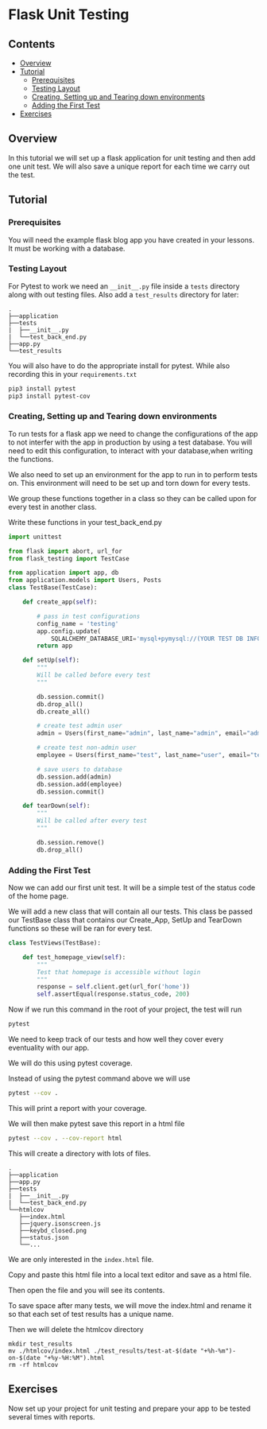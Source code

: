 # Flask Unit Testing 

<!--TOC_START-->
## Contents
- [Overview](#overview)
- [Tutorial](#tutorial)
	- [Prerequisites](#prerequisites)
	- [Testing Layout](#testing-layout)
	- [Creating, Setting up and Tearing down environments](#creating-setting-up-and-tearing-down-environments)
	- [Adding the First Test](#adding-the-first-test)
- [Exercises](#exercises)

<!--TOC_END-->
## Overview
In this tutorial we will set up a flask application for unit testing and then add one unit test.
We will also save a unique report for each time we carry out the test.

## Tutorial

### Prerequisites
You will need the example flask blog app you have created in your lessons.
It must be working with a database. 

### Testing Layout
For Pytest to work we need an `__init__.py` file inside a `tests` directory along with out testing files.
Also add a `test_results` directory for later:
```text
.
├──application
├──tests
|  ├──__init__.py
|  └──test_back_end.py
├──app.py
└──test_results
```

You will also have to do the appropriate install for pytest.
While also recording this in your `requirements.txt`
```bash
pip3 install pytest
pip3 install pytest-cov
```

### Creating, Setting up and Tearing down environments
To run tests for a flask app we need to change the configurations of the app to not interfer with the app in production by using a test database.
You will need to edit this configuration, to interact with your database,when writing the functions.

We also need to set up an environment for the app to run in to perform tests on. This environment will need to be set up and torn down for every tests.

We group these functions together in a class so they can be called upon for every test in another class.

Write these functions in your test_back_end.py
```python
import unittest

from flask import abort, url_for
from flask_testing import TestCase

from application import app, db
from application.models import Users, Posts
class TestBase(TestCase):

    def create_app(self):

        # pass in test configurations
        config_name = 'testing'
        app.config.update(
            SQLALCHEMY_DATABASE_URI='mysql+pymysql://(YOUR TEST DB INFO)'        )
        return app

    def setUp(self):
        """
        Will be called before every test
        """

        db.session.commit()
        db.drop_all()
        db.create_all()

        # create test admin user
        admin = Users(first_name="admin", last_name="admin", email="admin@admin.com", password="admin2016")

        # create test non-admin user
        employee = Users(first_name="test", last_name="user", email="test@user.com", password="test2016")

        # save users to database
        db.session.add(admin)
        db.session.add(employee)
        db.session.commit()

    def tearDown(self):
        """
        Will be called after every test
        """

        db.session.remove()
        db.drop_all()
```

### Adding the First Test
Now we can add our first unit test. It will be a simple test of the status code of the home page. 

We will add a new class that will contain all our tests. This class be passed our TestBase class that contains our Create_App, SetUp and TearDown functions so these will be ran for every test.

```python
class TestViews(TestBase):

    def test_homepage_view(self):
        """
        Test that homepage is accessible without login
        """
        response = self.client.get(url_for('home'))
        self.assertEqual(response.status_code, 200)
```
Now if we run this command in the root of your project, the test will run
```bash
pytest
```
We need to keep track of our tests and how well they cover every eventuality with our app.

We will do this using pytest coverage.

Instead of using the pytest command above we will use
```bash
pytest --cov .
```
This will print a report with your coverage.

We will then make pytest save this report in a html file
```bash
pytest --cov . --cov-report html
```
This will create a directory with lots of files.
```text
.
├──application
├──app.py
├──tests
|  ├──__init__.py
|  └──test_back_end.py
└──htmlcov
   ├──index.html
   ├──jquery.isonscreen.js 
   ├──keybd_closed.png           
   ├──status.json
   └──...
```
We are only interested in the `index.html` file. 

Copy and paste this html file into a local text editor and save as a html file. 

Then open the file and you will see its contents.

To save space after many tests, we will move the index.html and rename it so that each set of test results has a unique name.

Then we will delete the htmlcov directory
```
mkdir test_results
mv ./htmlcov/index.html ./test_results/test-at-$(date "+%h-%m")-on-$(date "+%y-%H:%M").html
rm -rf htmlcov
```

## Exercises
Now set up your project for unit testing and prepare your app to be tested several times with reports.
